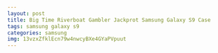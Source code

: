```yaml
---
layout: post
title: Big Time Riverboat Gambler Jackprot Samsung Galaxy S9 Case
tags: samsung galaxy s9
categories: samsung
img: 13vzxZfklEcn79w4nwcyBXe4GYaPVpuut
---
```


